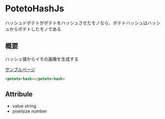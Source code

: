 # PotetoHashJs
ハッシュドポテトがポテトをハッシュさせたモノなら、ポテトハッシュはハッシュからポテトしたモノである

## 概要
ハッシュ値からイモの画像を生成する

[サンプルページ](https://uchuukaeru.github.io/PotetoHashJs/)

```html
<poteto-hash></poteto-hash>
```

## Attribule
- value
    string
- pixelsize
    number